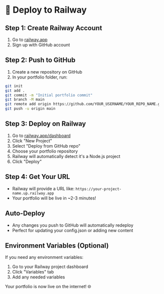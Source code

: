 # 🚀 Deploy to Railway

## Step 1: Create Railway Account
1. Go to [railway.app](https://railway.app)
2. Sign up with GitHub account

## Step 2: Push to GitHub
1. Create a new repository on GitHub
2. In your portfolio folder, run:
```bash
git init
git add .
git commit -m "Initial portfolio commit"
git branch -M main
git remote add origin https://github.com/YOUR_USERNAME/YOUR_REPO_NAME.git
git push -u origin main
```

## Step 3: Deploy on Railway
1. Go to [railway.app/dashboard](https://railway.app/dashboard)
2. Click "New Project"
3. Select "Deploy from GitHub repo"
4. Choose your portfolio repository
5. Railway will automatically detect it's a Node.js project
6. Click "Deploy"

## Step 4: Get Your URL
- Railway will provide a URL like: `https://your-project-name.up.railway.app`
- Your portfolio will be live in ~2-3 minutes!

## Auto-Deploy
- Any changes you push to GitHub will automatically redeploy
- Perfect for updating your config.json or adding new content

## Environment Variables (Optional)
If you need any environment variables:
1. Go to your Railway project dashboard
2. Click "Variables" tab
3. Add any needed variables

Your portfolio is now live on the internet! 🌐
